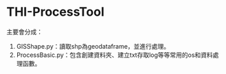 # THI-ProcessTool  

主要會分成：
1. GISShape.py：讀取shp為geodataframe，並進行處理。
2. ProcessBasic.py：包含創建資料夾、建立txt存取log等等常用的os和資料處理函數。
